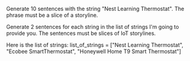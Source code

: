 Generate 10 sentences with the string "Nest Learning Thermostat". The phrase must be a slice of a storyline.

Generate 2 sentences for each string in the list of strings I'm going to provide you. The sentences must be slices of IoT storylines.

Here is the list of strings: 
list_of_strings = ["Nest Learning Thermostat", "Ecobee SmartThermostat", "Honeywell Home T9 Smart Thermostat"]